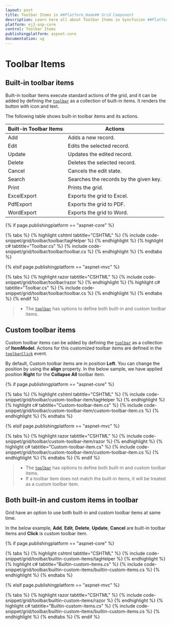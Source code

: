 ```yaml
---
layout: post
title: Toolbar Items in ##Platform_Name## Grid Component
description: Learn here all about Toolbar Items in Syncfusion ##Platform_Name## Grid component of Syncfusion Essential JS 2 and more.
platform: ej2-asp-core
control: Toolbar Items
publishingplatform: aspnet-core
documentation: ug
---
```



# Toolbar Items

## Built-in toolbar items

Built-in toolbar items execute standard actions of the grid, and it can be added by defining the [`toolbar`](https://help.syncfusion.com/cr/aspnetcore-js2/Syncfusion.EJ2.Grids.Grid.html#Syncfusion_EJ2_Grids_Grid_Toolbar)
as a collection of built-in items. It renders the button with icon and text.

The following table shows built-in toolbar items and its actions.

| Built-in Toolbar Items | Actions |
|------------------------|---------|
| Add | Adds a new record.|
| Edit | Edits the selected record.|
| Update | Updates the edited record.|
| Delete | Deletes the selected record.|
| Cancel | Cancels the edit state.|
| Search | Searches the records by the given key.|
| Print | Prints the grid.|
| ExcelExport | Exports the grid to Excel.|
| PdfExport | Exports the grid to PDF.|
| WordExport | Exports the grid to Word.|

{% if page.publishingplatform == "aspnet-core" %}

{% tabs %}
{% highlight cshtml tabtitle="CSHTML" %}
{% include code-snippet/grid/toolbar/toolbar/tagHelper %}
{% endhighlight %}
{% highlight c# tabtitle="Toolbar.cs" %}
{% include code-snippet/grid/toolbar/toolbar/toolbar.cs %}
{% endhighlight %}
{% endtabs %}

{% elsif page.publishingplatform == "aspnet-mvc" %}

{% tabs %}
{% highlight razor tabtitle="CSHTML" %}
{% include code-snippet/grid/toolbar/toolbar/razor %}
{% endhighlight %}
{% highlight c# tabtitle="Toolbar.cs" %}
{% include code-snippet/grid/toolbar/toolbar/toolbar.cs %}
{% endhighlight %}
{% endtabs %}
{% endif %}



> * The [`toolbar`](https://help.syncfusion.com/cr/aspnetcore-js2/Syncfusion.EJ2.Grids.Grid.html#Syncfusion_EJ2_Grids_Grid_Toolbar) has options to define both built-in and custom toolbar items.

## Custom toolbar items

Custom toolbar items can be added by defining the [`toolbar`](https://help.syncfusion.com/cr/aspnetcore-js2/Syncfusion.EJ2.Grids.Grid.html#Syncfusion_EJ2_Grids_Grid_Toolbar) as a collection of
**ItemModel**.
Actions for this customized toolbar items are defined in the [`toolbarClick`](https://help.syncfusion.com/cr/aspnetcore-js2/Syncfusion.EJ2.Grids.Grid.html#Syncfusion_EJ2_Grids_Grid_ToolbarClick) event.

By default, Custom toolbar items are in position **Left**. You can change the position by using the **align** property. In the below sample, we have applied position **Right** for the **Collapse All** toolbar item.

{% if page.publishingplatform == "aspnet-core" %}

{% tabs %}
{% highlight cshtml tabtitle="CSHTML" %}
{% include code-snippet/grid/toolbar/custom-toolbar-item/tagHelper %}
{% endhighlight %}
{% highlight c# tabtitle="Custom-toolbar-item.cs" %}
{% include code-snippet/grid/toolbar/custom-toolbar-item/custom-toolbar-item.cs %}
{% endhighlight %}
{% endtabs %}

{% elsif page.publishingplatform == "aspnet-mvc" %}

{% tabs %}
{% highlight razor tabtitle="CSHTML" %}
{% include code-snippet/grid/toolbar/custom-toolbar-item/razor %}
{% endhighlight %}
{% highlight c# tabtitle="Custom-toolbar-item.cs" %}
{% include code-snippet/grid/toolbar/custom-toolbar-item/custom-toolbar-item.cs %}
{% endhighlight %}
{% endtabs %}
{% endif %}



> * The [`toolbar`](https://help.syncfusion.com/cr/aspnetcore-js2/Syncfusion.EJ2.Grids.Grid.html#Syncfusion_EJ2_Grids_Grid_Toolbar) has options to define both built-in and custom toolbar items.
> * If a toolbar item does not match the built-in items, it will be treated as a custom toolbar item.

## Both built-in and custom items in toolbar

Grid have an option to use both built-in and custom toolbar items at same time.

In the below example, **Add**, **Edit**, **Delete**, **Update**, **Cancel** are built-in toolbar items and **Click** is custom toolbar item.

{% if page.publishingplatform == "aspnet-core" %}

{% tabs %}
{% highlight cshtml tabtitle="CSHTML" %}
{% include code-snippet/grid/toolbar/builtin-custom-items/tagHelper %}
{% endhighlight %}
{% highlight c# tabtitle="Builtin-custom-items.cs" %}
{% include code-snippet/grid/toolbar/builtin-custom-items/builtin-custom-items.cs %}
{% endhighlight %}
{% endtabs %}

{% elsif page.publishingplatform == "aspnet-mvc" %}

{% tabs %}
{% highlight razor tabtitle="CSHTML" %}
{% include code-snippet/grid/toolbar/builtin-custom-items/razor %}
{% endhighlight %}
{% highlight c# tabtitle="Builtin-custom-items.cs" %}
{% include code-snippet/grid/toolbar/builtin-custom-items/builtin-custom-items.cs %}
{% endhighlight %}
{% endtabs %}
{% endif %}

